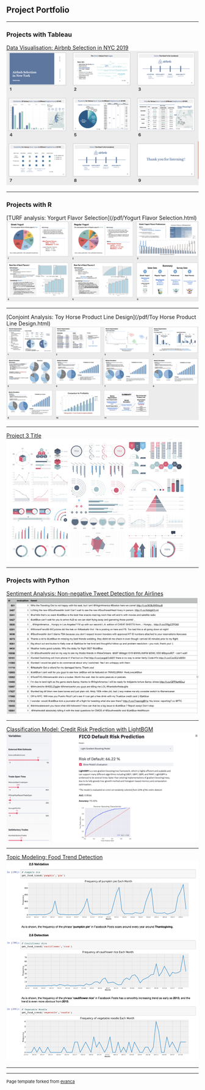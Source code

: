 ## Project Portfolio

---

### Projects with Tableau

[Data Visualisation: Airbnb Selection in NYC 2019](/pdf/Airbnb%20Selection%20in%20NYC_Susie%20Tao.pdf)
<img src="images/Airbnb%20Selection%20in%20NYC.png?raw=true"/>

---

### Projects with R

[TURF analysis: Yorgurt Flavor Selection](/pdf/Yogurt Flavor Selection.html)
<img src="images/Yogurt%20Flavor%20Selection.png?raw=true"/>

---
[Conjoint Analysis: Toy Horse Product Line Design](/pdf/Toy Horse Product Line Design.html)
<img src="images/Toy%20Horse%20Product%20Line%20Design.png?raw=true"/>

---
[Project 3 Title](http://example.com/)
<img src="images/dummy_thumbnail.jpg?raw=true"/>

---

### Projects with Python

[Sentiment Analysis: Non-negative Tweet Detection for Airlines](/pdf/Non-negative%20Tweet%20Detection%20For%20Airlines.html)
<img src="images/Non-negative%20Tweet%20Detection%20For%20Airlines.png?raw=true"/>

---
[Classification Model: Credit Risk Prediction with LightBGM](/pdf/Credit%20Risk%20Prediction%20with%20LightBGM.pdf)
<img src="images/Credit%20Risk%20Prediction%20with%20LightBGM_1.png?raw=true"/>

---
[Topic Modeling: Food Trend Detection](/pdf/Food%20Trend%20Detection.html)
<img src="images/Food%20Trend%20Detection.png?raw=true"/>

---



---
<p style="font-size:11px">Page template forked from <a href="https://github.com/evanca/quick-portfolio">evanca</a></p>
<!-- Remove above link if you don't want to attibute -->
